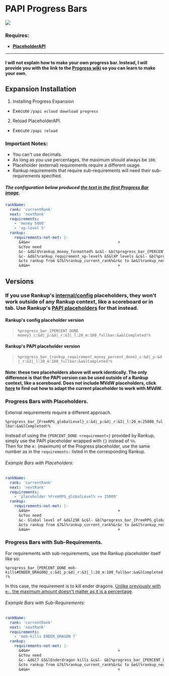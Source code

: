 <html>
  <head>
    <meta name="description" content="Tutorial on making progress bars for rankup requirements with PAPI!">
    <meta name="keywords" content="Rankup, Minecraft, Plugin, Spigot, Prestige">
  </head>
</html>

# PAPI Progress Bars
![](https://i.imgur.com/LcHp0Mx.png)

### Requires:
- **[PlaceholderAPI](../Spigot/PAPI.html)**
***
#### I will not explain how to make your own progress bar. Instead, I will provide you with the link to the **[Progress wiki](../GitHub/Progress-Expansion.html)** so you can learn to make your own.

## Expansion Installation
1. Installing Progress Expansion
 - Execute `/papi ecloud download progress`
2. Reload PlaceholderAPI.
 - Execute `/papi reload`

### Important Notes:
- You can't use decimals.
- As long as you use percentages, the maximum should always be `100`.
- Placeholder (external) requirements require a different usage.
- Rankup requirements that require sub-requirements will need their sub-requirements specified.

##### The configuration below produced [the text in the first Progress Bar image](../Advanced-Configuration/PAPI-Progress-Bars.md#papi-progress-bars).
```yaml
rankName:
  rank: 'currentRank'
  next: 'nextRank'
  requirements:
    - 'money 5000'
    - 'xp-level 5'
  rankup:
    requirements-not-met: |-
      &4&m+                                       +
      &cYou need
      &c- &d&l$%rankup_money_formatted% &c&l- &b[%progress_bar_{PERCENT_DONE money}_c:&d|_p:&d|_r:&3|_l:20_m:100_fullbar:&a&lCompleted!%&b]
      &c- &d&l%rankup_requirement_xp-level% &5&lXP levels &c&l- &b[%progress_bar_{PERCENT_DONE xp-level}_c:&d|_p:&d|_r:&3|_l:20_m:100_fullbar:&a&lCompleted!%&b]
      &cto rankup from &7&l%rankup_current_rank%&r&c to &e&l%rankup_next_rank%&r&c!
      &4&m+                                       +
```

## Versions
### If you use Rankup's [internal/config](../Config-Placeholders.md) placeholders, they won't work outside of any Rankup context, like a scoreboard or in tab. Use Rankup's [PAPI placeholders](../PAPI-Placeholders.md#config-papi-placeholders) for that instead.
#### Rankup's config placeholder version
> `%progress_bar_{PERCENT_DONE money}_c:&d|_p:&d|_r:&3|_l:20_m:100_fullbar:&a&lCompleted!%`
#### Rankup's PAPI placeholder version
> `%progress_bar_{rankup_requirement_money_percent_done}_c:&d|_p:&d|_r:&3|_l:20_m:100_fullbar:&a&lCompleted!%`
#### Note: these two placeholders above will work identically. The only difference is that the PAPI version can be used outside of a Rankup context, like a scoreboard. Does not include MVdW placeholders, click [here](../PAPI-Placeholders.md#mvdw-placeholders) to find out how to adapt the current placeholder to work with MVdW.

### Progress Bars with Placeholders.
External requirements require a different approach.

`%progress_bar_{FreeRPG_globalLevel}_c:&d|_p:&d|_r:&3|_l:20_m:25000_fullbar:&a&lCompleted!%`

Instead of using the `{PERCENT_DONE <requirement>}` provided by Rankup, simply use the PAPI placeholder wrapped with `{}` instead of `%%`.  
Then for the `m:` (maximum) of the Progress placeholder, use the same number as in the `requirements:` listed in the corresponding Rankup.

###### Example Bars with Placeholders:
```yaml
rankName:
  rank: 'currentRank'
  next: 'nextRank'
  requirements:
    - 'placeholder %FreeRPG_globalLevel% >= 25000'
  rankup:
    requirements-not-met: |-
      &4&m+                                       +
      &cYou need
      &c- Global level of &d&l25K &c&l- &b[%progress_bar_{FreeRPG_globalLevel}_c:&d|_p:&d|_r:&3|_l:20_m:25000_fullbar:&a&lCompleted!%&b]
      &cto rankup from &7&l%rankup_current_rank%&r&c to &e&l%rankup_next_rank%&c!
      &4&m+                                       +
```

### Progress Bars with Sub-Requirements.
For requirements with sub-requirements, use the Rankup placeholder itself like so:  

`%progress_bar_{PERCENT_DONE mob-kills#ENDER_DRAGON}_c:&d|_p:&d|_r:&3|_l:20_m:100_fullbar:&a&lCompleted!%`  

In this case, the requirement is to kill ender dragons. [Unlike previously with `m:`, the maximum amount doesn't matter as it is a percentage](../GitHub/Progress-Examples.html).  
###### Example Bars with Sub-Requirements:
```yaml
rankName:
  rank: 'currentRank'
  next: 'nextRank'
  requirements:
    - 'mob-kills ENDER_DRAGON 7'
  rankup:
    requirements-not-met: |-
      &4&m+                                       +
      &cYou need
      &c- &d&l7 &5&lEnderdragon kills &c&l- &b[%progress_bar_{PERCENT_DONE mob-kills#ENDER_DRAGON}_c:&d|_p:&d|_r:&3|_l:20_m:100_fullbar:&a&lCompleted!%&b]
      &cto rankup from &7&l%rankup_current_rank%&r&c to &e&l%rankup_next_rank%&c!
      &4&m+                                       +
```
